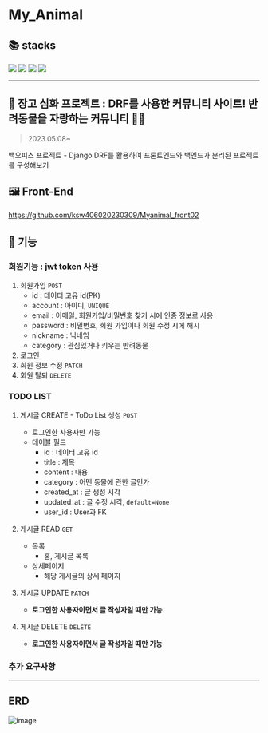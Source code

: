 # My_Animal

📚 stacks 
------
<img src="https://img.shields.io/badge/python-3776AB?style=for-the-badge&logo=python&logoColor=white">  <img src="https://img.shields.io/badge/django-092E20?style=for-the-badge&logo=django&logoColor=white"> <img src="https://img.shields.io/badge/html5-E34F26?style=for-the-badge&logo=html5&logoColor=white">  <img src="https://img.shields.io/badge/javascript-F7DF1E?style=for-the-badge&logo=javascript&logoColor=black"> 

***

💖 장고 심화 프로젝트 : DRF를 사용한 커뮤니티 사이트! 반려동물을 자랑하는 커뮤니티 🐶🐱
------
> 2023.05.08~  
  
백오피스 프로젝트 - Django DRF를 활용하여 프론트엔드와 백엔드가 분리된 프로젝트를 구성해보기

🖼️ Front-End 
------
https://github.com/ksw406020230309/Myanimal_front02


🤔 기능
------
### 회원기능 : jwt token 사용

1. 회원가입 `POST`
    - id : 데이터 고유 id(PK)
    - account : 아이디, `UNIQUE`
    - email : 이메일, 회원가입/비밀번호 찾기 시에 인증 정보로 사용
    - password : 비밀번호, 회원 가입이나 회원 수정 시에 해시
    - nickname : 닉네임
    - category : 관심있거나 키우는 반려동물
2. 로그인
3. 회원 정보 수정 `PATCH`
4. 회원 탈퇴 `DELETE`

### TODO LIST

1. 게시글 CREATE - ToDo List 생성 `POST`
    - 로그인한 사용자만 가능
    - 테이블 필드
      - id : 데이터 고유 id
      - title : 제목
      - content : 내용
      - category : 어떤 동물에 관한 글인가
      - created_at : 글 생성 시각
      - updated_at : 글 수정 시각, `default=None`
      - user_id : User과 FK

2. 게시글 READ `GET`
    - 목록
        - 홈, 게시글 목록
    - 상세페이지
        - 해당 게시글의 상세 페이지
        
4. 게시글 UPDATE `PATCH`
    - **로그인한 사용자이면서 글 작성자일 때만 가능**

5. 게시글 DELETE `DELETE`
    - **로그인한 사용자이면서 글 작성자일 때만 가능**

### 추가 요구사항


***

ERD
------
![image](https://github.com/ksw406020230309/MyAnimal/assets/120750451/3f791fe2-1060-40c3-856c-40010e035d9a)

